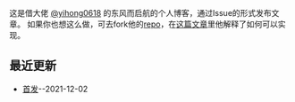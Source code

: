 这是借大佬 [@yihong0618](https://github.com/yihong0618) 的东风而启航的个人博客，通过Issue的形式发布文章。
如果你也想这么做，可去fork他的[repo](https://github.com/yihong0618/gitblog)，在[这篇文章](https://github.com/yihong0618/gitblog/issues/177)里他解释了如何可以实现。

## 最近更新
- [首发](https://github.com/gnimg/gitblog/issues/1)--2021-12-02

